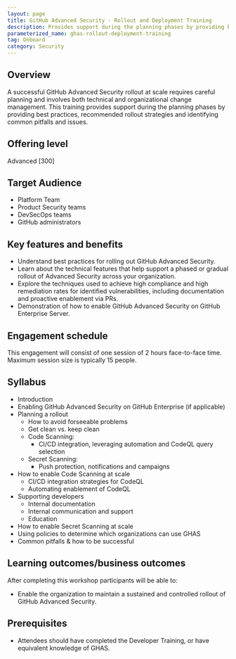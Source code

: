 ```yaml
---
layout: page
title: GitHub Advanced Security - Rollout and Deployment Training
description: Provides support during the planning phases by providing best practices, recommended rollout strategies and identifying common pitfalls and issues.
parameterized_name: ghas-rollout-deployment-training
tag: Onboard
category: Security
---
```


## Overview

A successful GitHub Advanced Security rollout at scale requires careful planning and involves both technical and organizational change management. This training provides support during the planning phases by providing best practices, recommended rollout strategies and identifying common pitfalls and issues.

## Offering level

Advanced [300]

## Target Audience

- Platform Team
- Product Security teams
- DevSecOps teams
- GitHub administrators

## Key features and benefits

- Understand best practices for rolling out GitHub Advanced Security.
- Learn about the technical features that help support a phased or gradual rollout of Advanced Security across your organization.
- Explore the techniques used to achieve high compliance and high remediation rates for identified vulnerabilities, including documentation and proactive enablement via PRs.
- Demonstration of how to enable GitHub Advanced Security on GitHub Enterprise Server.

## Engagement schedule

This engagement will consist of one session of 2 hours face-to-face time. Maximum session size is typically 15 people.

## Syllabus

- Introduction
- Enabling GitHub Advanced Security on GitHub Enterprise (if applicable)
- Planning a rollout
  - How to avoid forseeable problems
  - Get clean vs. keep clean
  - Code Scanning:
    - CI/CD integration, leveraging automation and CodeQL query selection
  - Secret Scanning:
    - Push protection, notifications and campaigns
- How to enable Code Scanning at scale
  - CI/CD integration strategies for CodeQL
  - Automating enablement of CodeQL
- Supporting developers
  - Internal documentation
  - Internal communication and support
  - Education
- How to enable Secret Scanning at scale
- Using policies to determine which organizations can use GHAS
- Common pitfalls & how to be successful

## Learning outcomes/business outcomes

After completing this workshop participants will be able to:

- Enable the organization to maintain a sustained and controlled rollout of GitHub Advanced Security.

## Prerequisites

- Attendees should have completed the Developer Training, or have equivalent knowledge of GHAS.
